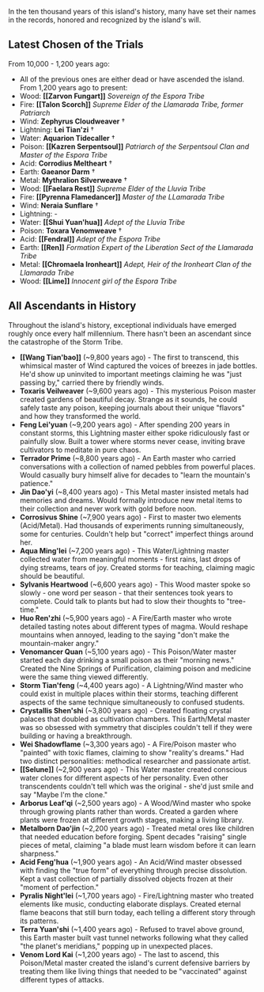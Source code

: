 In the ten thousand years of this island's history, many have set their names in the records, honored and recognized by the island's will.
## Latest Chosen of the Trials
From 10,000 - 1,200 years ago:
- All of the previous ones are either dead or have ascended the island.  
From 1,200 years ago to present:
- Wood: **[[Zarvon Fungart]]** _Sovereign of the Espora Tribe_
- Fire: **[[Talon Scorch]]** _Supreme Elder of the Llamarada Tribe, former Patriarch_
- Wind: **Zephyrus Cloudweaver** †
- Lightning: **Lei Tian'zi** †
- Water: **Aquarion Tidecaller** †
- Poison: **[[Kazren Serpentsoul]]** _Patriarch of the Serpentsoul Clan and Master of the Espora Tribe_
- Acid: **Corrodius Meltheart** †
- Earth: **Gaeanor Darm** †
- Metal: **Mythralion Silverweave** †
- Wood: **[[Faelara Rest]]** _Supreme Elder of the Lluvia Tribe_
- Fire: **[[Pyrenna Flamedancer]]** _Master of the LLamarada Tribe_
- Wind: **Neraia Sunflare** †
- Lightning: -
- Water: **[[Shui Yuan'hua]]** _Adept of the Lluvia Tribe_
- Poison: **Toxara Venomweave** †
- Acid: **[[Fendral]]** _Adept of the Espora Tribe_
- Earth: **[[Ren]]** _Formation Expert of the Liberation Sect of the Llamarada Tribe_
- Metal: **[[Chromaela Ironheart]]** _Adept, Heir of the Ironheart Clan of the Llamarada Tribe_
- Wood: **[[Lime]]** _Innocent girl of the Espora Tribe_


## All Ascendants in History
Throughout the island's history, exceptional individuals have emerged roughly once every half millennium. There hasn't been an ascendant since the catastrophe of the Storm Tribe.

- **[[Wang Tian'bao]]** (~9,800 years ago) - The first to transcend, this whimsical master of Wind captured the voices of breezes in jade bottles. He'd show up uninvited to important meetings claiming he was "just passing by," carried there by friendly winds.
- **Toxaris Veilweaver** (~9,600 years ago) - This mysterious Poison master created gardens of beautiful decay. Strange as it sounds, he could safely taste any poison, keeping journals about their unique "flavors" and how they transformed the world.
- **Feng Lei'yuan** (~9,200 years ago) - After spending 200 years in constant storms, this Lightning master either spoke ridiculously fast or painfully slow. Built a tower where storms never cease, inviting brave cultivators to meditate in pure chaos.
- **Terrador Prime** (~8,800 years ago) - An Earth master who carried conversations with a collection of named pebbles from powerful places. Would casually bury himself alive for decades to "learn the mountain's patience."
- **Jin Dao'yi** (~8,400 years ago) - This Metal master insisted metals had memories and dreams. Would formally introduce new metal items to their collection and never work with gold before noon.
- **Corrosivus Shine** (~7,900 years ago) - First to master two elements (Acid/Metal). Had thousands of experiments running simultaneously, some for centuries. Couldn't help but "correct" imperfect things around her.
- **Aqua Ming'lei** (~7,200 years ago) - This Water/Lightning master collected water from meaningful moments - first rains, last drops of dying streams, tears of joy. Created storms for teaching, claiming magic should be beautiful.
- **Sylvanis Heartwood** (~6,600 years ago) - This Wood master spoke so slowly - one word per season - that their sentences took years to complete. Could talk to plants but had to slow their thoughts to "tree-time."
- **Huo Ren'zhi** (~5,900 years ago) - A Fire/Earth master who wrote detailed tasting notes about different types of magma. Would reshape mountains when annoyed, leading to the saying "don't make the mountain-maker angry."
- **Venomancer Quan** (~5,100 years ago) - This Poison/Water master started each day drinking a small poison as their "morning news." Created the Nine Springs of Purification, claiming poison and medicine were the same thing viewed differently.
- **Storm Tian'feng** (~4,400 years ago) - A Lightning/Wind master who could exist in multiple places within their storms, teaching different aspects of the same technique simultaneously to confused students.
- **Crystallis Shen'shi** (~3,800 years ago) - Created floating crystal palaces that doubled as cultivation chambers. This Earth/Metal master was so obsessed with symmetry that disciples couldn't tell if they were building or having a breakthrough.
- **Wei Shadowflame** (~3,300 years ago) - A Fire/Poison master who "painted" with toxic flames, claiming to show "reality's dreams." Had two distinct personalities: methodical researcher and passionate artist.
- **[[Selune]]** (~2,900 years ago) - This Water master created conscious water clones for different aspects of her personality. Even other transcendents couldn't tell which was the original - she'd just smile and say "Maybe I'm the clone."
- **Arborus Leaf'qi** (~2,500 years ago) - A Wood/Wind master who spoke through growing plants rather than words. Created a garden where plants were frozen at different growth stages, making a living library.
- **Metalborn Dao'jin** (~2,200 years ago) - Treated metal ores like children that needed education before forging. Spent decades "raising" single pieces of metal, claiming "a blade must learn wisdom before it can learn sharpness."
- **Acid Feng'hua** (~1,900 years ago) - An Acid/Wind master obsessed with finding the "true form" of everything through precise dissolution. Kept a vast collection of partially dissolved objects frozen at their "moment of perfection."
- **Pyralis Night'lei** (~1,700 years ago) - Fire/Lightning master who treated elements like music, conducting elaborate displays. Created eternal flame beacons that still burn today, each telling a different story through its patterns.
- **Terra Yuan'shi** (~1,400 years ago) - Refused to travel above ground, this Earth master built vast tunnel networks following what they called "the planet's meridians," popping up in unexpected places.
- **Venom Lord Kai** (~1,200 years ago) - The last to ascend, this Poison/Metal master created the island's current defensive barriers by treating them like living things that needed to be "vaccinated" against different types of attacks.